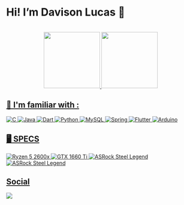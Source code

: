 # Hi! I’m Davison Lucas 🖖
<br/>

<div align="center">
  <a href="https://github.com/DLucMv">
  <img height="150em" src="https://github-readme-stats.vercel.app/api?username=DLucMv&show_icons=true&theme=transparent"/>
  <img height="150em" src="https://github-readme-stats.vercel.app/api/top-langs/?username=DLucMv&layout=compact&theme=transparent"/>
</div>

## 🚀 I'm familiar with : 
<div style="display: inline_block">
  <img align="center "alt="C" src="https://img.shields.io/badge/C-00599C?style=for-the-badge&logo=c&logoColor=white"/>
  <img align="center "alt="Java" src="https://img.shields.io/badge/Java-ED8B00?style=for-the-badge&logo=java&logoColor=white"/>
  <img align="center "alt="Dart" src="https://img.shields.io/badge/Dart-0175C2?style=for-the-badge&logo=dart&logoColor=white"/>
  <img align="center "alt="Python" src="https://img.shields.io/badge/Python-3776AB?style=for-the-badge&logo=python&logoColor=white"/>
  <img align="center "alt="MySQL" src="https://img.shields.io/badge/MySQL-00000F?style=for-the-badge&logo=mysql&logoColor=white"/>
  <img align="center "alt="Spring" src="https://img.shields.io/badge/Spring-6DB33F?style=for-the-badge&logo=spring&logoColor=white"/>
  <img align="center "alt="Flutter" src="https://img.shields.io/badge/Flutter-02569B?style=for-the-badge&logo=flutter&logoColor=white"/>
  <img align="center "alt="Arduino" src="https://img.shields.io/badge/Arduino-00979D?style=for-the-badge&logo=Arduino&logoColor=white"/>
</div>
  
## 🖥️ SPECS
<div style="display: inline_block">
  <img align="center "alt="Ryzen 5 2600x" src="https://badgen.net/badge/AMD/Ryzen 5 2600x/red?icon=AMD"/>
  <img align="center "alt="GTX 1660 Ti" src="https://badgen.net/badge/NVIDIA/GTX 1660 Ti | ROG Strix/green?icon="/>
  <img align="center "alt="ASRock Steel Legend" src="https://badgen.net/badge/ASRock/B450 | Steel Legend/grey?icon="/>
  <img align="center "alt="ASRock Steel Legend" src="https://badgen.net/badge/G.Skill/TridentZ | 16Gb | 3200Mhz/red?icon="/>
</div>
  
## Social
<div style="display: inline_block">
  <a href = "mailto:dlucasmv@gmail.com"><img src="https://img.shields.io/badge/Gmail-D14836?style=for-the-badge&logo=gmail&logoColor=white" target="_blank"></a>
</div>



<!---
DLucMv/DLucMv is a ✨ special ✨ repository because its `README.md` (this file) appears on your GitHub profile.
You can click the Preview link to take a look at your changes.
--->
